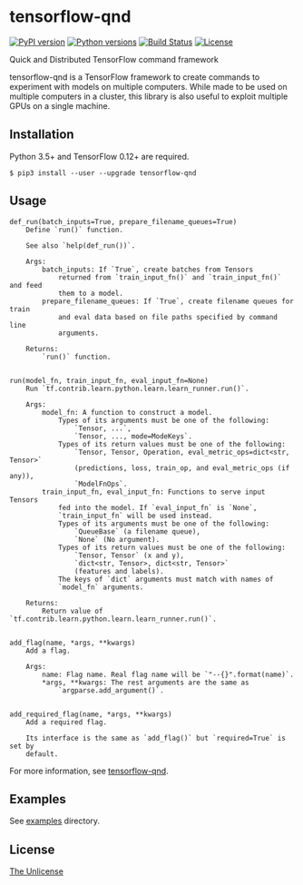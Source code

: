 # tensorflow-qnd

[![PyPI version](https://badge.fury.io/py/tensorflow-qnd.svg)](https://badge.fury.io/py/tensorflow-qnd)
[![Python versions](https://img.shields.io/pypi/pyversions/tensorflow-qnd.svg)]()
[![Build Status](https://travis-ci.org/raviqqe/tensorflow-qnd.svg?branch=master)](https://travis-ci.org/raviqqe/tensorflow-qnd)
[![License](https://img.shields.io/badge/license-unlicense-lightgray.svg)](https://unlicense.org)

Quick and Distributed TensorFlow command framework

tensorflow-qnd is a TensorFlow framework to create commands to experiment with
models on multiple computers.
While made to be used on multiple computers in a cluster, this library is also
useful to exploit multiple GPUs on a single machine.


## Installation

Python 3.5+ and TensorFlow 0.12+ are required.

```
$ pip3 install --user --upgrade tensorflow-qnd
```


## Usage

```
def_run(batch_inputs=True, prepare_filename_queues=True)
    Define `run()` function.

    See also `help(def_run())`.

    Args:
        batch_inputs: If `True`, create batches from Tensors
            returned from `train_input_fn()` and `train_input_fn()` and feed
            them to a model.
        prepare_filename_queues: If `True`, create filename queues for train
            and eval data based on file paths specified by command line
            arguments.

    Returns:
        `run()` function.


run(model_fn, train_input_fn, eval_input_fn=None)
    Run `tf.contrib.learn.python.learn.learn_runner.run()`.

    Args:
        model_fn: A function to construct a model.
            Types of its arguments must be one of the following:
                `Tensor, ...`,
                `Tensor, ..., mode=ModeKeys`.
            Types of its return values must be one of the following:
                `Tensor, Tensor, Operation, eval_metric_ops=dict<str, Tensor>`
                (predictions, loss, train_op, and eval_metric_ops (if any)),
                `ModelFnOps`.
        train_input_fn, eval_input_fn: Functions to serve input Tensors
            fed into the model. If `eval_input_fn` is `None`,
            `train_input_fn` will be used instead.
            Types of its arguments must be one of the following:
                `QueueBase` (a filename queue),
                `None` (No argument).
            Types of its return values must be one of the following:
                `Tensor, Tensor` (x and y),
                `dict<str, Tensor>, dict<str, Tensor>`
                (features and labels).
            The keys of `dict` arguments must match with names of
            `model_fn` arguments.

    Returns:
        Return value of `tf.contrib.learn.python.learn.learn_runner.run()`.


add_flag(name, *args, **kwargs)
    Add a flag.

    Args:
        name: Flag name. Real flag name will be `"--{}".format(name)`.
        *args, **kwargs: The rest arguments are the same as
            `argparse.add_argument()`.


add_required_flag(name, *args, **kwargs)
    Add a required flag.

    Its interface is the same as `add_flag()` but `required=True` is set by
    default.
```

For more information, see [tensorflow-qnd](https://raviqqe.github.io/tensorflow-qnd).


## Examples

See [examples](examples) directory.


## License

[The Unlicense](https://unlicense.org)
